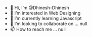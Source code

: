 - 👋 Hi, I’m @Dhinesh-Dhinesh
- 👀 I’m interested in Web Designing
- 🌱 I’m currently learning Javascript
- 💞️ I’m looking to collaborate on ... null
- 📫 How to reach me ... null

<!---
Dhinesh-Dhinesh is a ✨ special ✨ repository because its `README.md` (this file) appears on your GitHub profile.
You can click the Preview link to take a look at your changes.
--->
